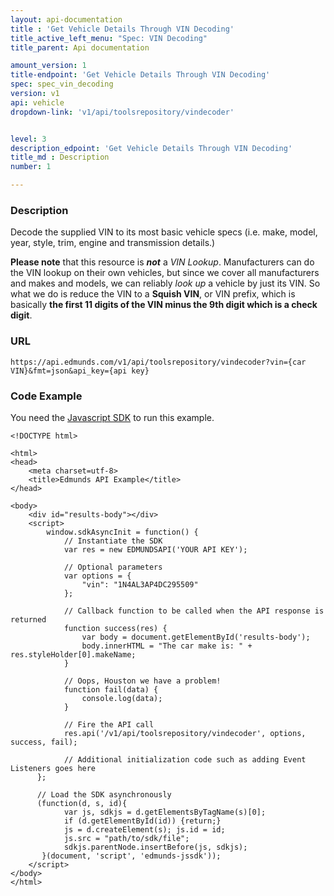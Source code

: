 ```yaml
---
layout: api-documentation
title : 'Get Vehicle Details Through VIN Decoding'
title_active_left_menu: "Spec: VIN Decoding"
title_parent: Api documentation

amount_version: 1
title-endpoint: 'Get Vehicle Details Through VIN Decoding'
spec: spec_vin_decoding
version: v1
api: vehicle
dropdown-link: 'v1/api/toolsrepository/vindecoder'


level: 3
description_edpoint: 'Get Vehicle Details Through VIN Decoding'
title_md : Description
number: 1

---
```


### Description

Decode the supplied VIN to its most basic vehicle specs (i.e. make, model, year, style, trim, engine and transmission details.)

**Please note** that this resource is ***not*** a *VIN Lookup*. Manufacturers can do the VIN lookup on their own vehicles, but since we cover all manufacturers and makes and models, we can reliably *look up* a vehicle by just its VIN. So what we do is reduce the VIN to a **Squish VIN**, or VIN prefix, which is basically **the first 11 digits of the VIN minus the 9th digit which is a check digit**.

### URL

	https://api.edmunds.com/v1/api/toolsrepository/vindecoder?vin={car VIN}&fmt=json&api_key={api key}
	
### Code Example

You need the [Javascript SDK](https://github.com/EdmundsAPI/edmunds-javascript-sdk) to run this example.

	<!DOCTYPE html>

	<html>
	<head>
		<meta charset=utf-8>
		<title>Edmunds API Example</title>
	</head>

	<body>
		<div id="results-body"></div>
		<script>
		  	window.sdkAsyncInit = function() {
		    	// Instantiate the SDK
				var res = new EDMUNDSAPI('YOUR API KEY');

				// Optional parameters
				var options = {
					"vin": "1N4AL3AP4DC295509"
				};

				// Callback function to be called when the API response is returned
				function success(res) {
					var body = document.getElementById('results-body');
					body.innerHTML = "The car make is: " + res.styleHolder[0].makeName;
				}

				// Oops, Houston we have a problem!
				function fail(data) {
					console.log(data);
				}

				// Fire the API call
				res.api('/v1/api/toolsrepository/vindecoder', options, success, fail);

			    // Additional initialization code such as adding Event Listeners goes here
		  };

		  // Load the SDK asynchronously
		  (function(d, s, id){
		     	var js, sdkjs = d.getElementsByTagName(s)[0];
		     	if (d.getElementById(id)) {return;}
		     	js = d.createElement(s); js.id = id;
		     	js.src = "path/to/sdk/file";
		     	sdkjs.parentNode.insertBefore(js, sdkjs);
		   }(document, 'script', 'edmunds-jssdk'));
		</script>
	</body>
	</html>